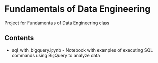 # Fundamentals of Data Engineering
Project for Fundamentals of Data Engineering class

## Contents
- sql_with_bigquery.ipynb - Notebook with examples of executing SQL commands using BigQuery to analyze data

